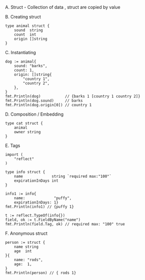 A. Struct - Collection of data , struct are copied by value

B. Creating struct
```
type animal struct {
	sound  string
	count  int
	origin []string
}
```

C. Instantiating
```
dog := animal{
    sound: "barks",
    count: 1,
    origin: []string{
        "country 1",
        "country 2",
    },
}
fmt.Println(dog)           // {barks 1 [country 1 country 2]}
fmt.Println(dog.sound)     // barks
fmt.Println(dog.origin[0]) // country 1
```

D. Composition / Embedding
```
type cat struct {
	animal
	owner string
}
```
E. Tags
```
import (
	"reflect"
)

type info struct {
	name             string `required max:"100"`
	expirationInDays int
}

info1 := info{
    name:             "puffy",
    expirationInDays: 1}
fmt.Println(info1) // {puffy 1}

t := reflect.TypeOf(info{})
field, ok := t.FieldByName("name")
fmt.Println(field.Tag, ok) // required max: "100" true
```


F. Anonymous struct
```
person := struct {
    name string
    age  int
}{
    name: "rods",
    age:  1,
}
fmt.Println(person) // { rods 1}
```